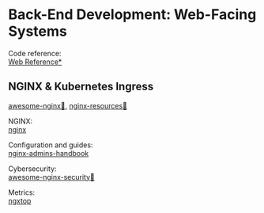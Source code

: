 # Back-End Development: Web-Facing Systems

Code reference:  
[Web Reference*](https://webreference.com/)

## NGINX & Kubernetes Ingress

[awesome-nginx💩](https://github.com/agile6v/awesome-nginx),
[nginx-resources💩](https://github.com/fcambus/nginx-resources)

NGINX:  
[nginx](https://nginx.org/)

Configuration and guides:  
[nginx-admins-handbook](https://github.com/trimstray/nginx-admins-handbook)

Cybersecurity:  
[awesome-nginx-security💩](https://github.com/wallarm/awesome-nginx-security)

Metrics:  
[ngxtop](https://github.com/lebinh/ngxtop)
